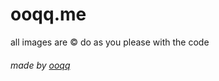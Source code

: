 # ooqq.me
all images are © do as you please with the code

###### made by [ooqq](https://github.com/ooqqok/)
